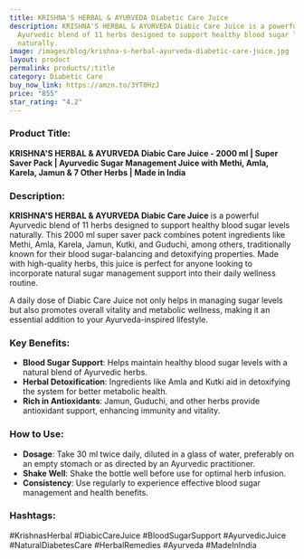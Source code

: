 ```yaml
---
title: KRISHNA'S HERBAL & AYURVEDA Diabetic Care Juice
description: KRISHNA'S HERBAL & AYURVEDA Diabic Care Juice is a powerful
  Ayurvedic blend of 11 herbs designed to support healthy blood sugar levels
  naturally.
image: /images/blog/krishna-s-herbal-ayurveda-diabetic-care-juice.jpg
layout: product
permalink: products/:title
category: Diabetic Care
buy_now_link: https://amzn.to/3YT0HzJ
price: "855"
star_rating: "4.2"
---
```

### Product Title:
**KRISHNA'S HERBAL & AYURVEDA Diabic Care Juice - 2000 ml | Super Saver Pack | Ayurvedic Sugar Management Juice with Methi, Amla, Karela, Jamun & 7 Other Herbs | Made in India**

### Description:
**KRISHNA'S HERBAL & AYURVEDA Diabic Care Juice** is a powerful Ayurvedic blend of 11 herbs designed to support healthy blood sugar levels naturally. This 2000 ml super saver pack combines potent ingredients like Methi, Amla, Karela, Jamun, Kutki, and Guduchi, among others, traditionally known for their blood sugar-balancing and detoxifying properties. Made with high-quality herbs, this juice is perfect for anyone looking to incorporate natural sugar management support into their daily wellness routine. 

A daily dose of Diabic Care Juice not only helps in managing sugar levels but also promotes overall vitality and metabolic wellness, making it an essential addition to your Ayurveda-inspired lifestyle.

### Key Benefits:
- **Blood Sugar Support**: Helps maintain healthy blood sugar levels with a natural blend of Ayurvedic herbs.
- **Herbal Detoxification**: Ingredients like Amla and Kutki aid in detoxifying the system for better metabolic health.
- **Rich in Antioxidants**: Jamun, Guduchi, and other herbs provide antioxidant support, enhancing immunity and vitality.

### How to Use:
- **Dosage**: Take 30 ml twice daily, diluted in a glass of water, preferably on an empty stomach or as directed by an Ayurvedic practitioner.
- **Shake Well**: Shake the bottle well before use for optimal herb infusion.
- **Consistency**: Use regularly to experience effective blood sugar management and health benefits.

### Hashtags:
#KrishnasHerbal #DiabicCareJuice #BloodSugarSupport #AyurvedicJuice #NaturalDiabetesCare #HerbalRemedies #Ayurveda #MadeInIndia
